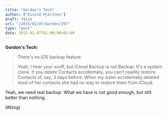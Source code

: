 ```yaml
---
title: "Gordon’s Tech"
author: ["Eivind Hjertnes"]
draft: false
url: "/2015/02/07/Gordon/297"
type: "post"
date: 2015-02-07T01:00:00+01:00
---
```


**Gordon's Tech:**

> There's no iOS backup feature.

<!--quoteend-->

> Yeah, I hear your scoff, but iCloud Backup is not Backup. It's a
> system clone. If you delete Contacts accidentally, you can't readily
> restore Contacts of, say, 3 days before. When my sister accidentally
> deleted most of her contacts she had no way to restore them from
> iCloud.

Yeah, we need real backup. What we have is not good enough, but still
better than nothing.

(#blog)
